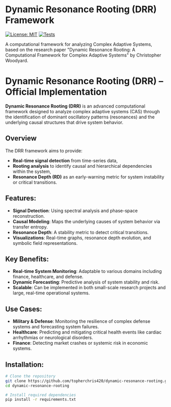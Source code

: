 # Dynamic Resonance Rooting (DRR) Framework

[![License: MIT](https://img.shields.io/badge/License-MIT-yellow.svg)](https://opensource.org/licenses/MIT)
[![Tests](https://github.com/topherchris420/dynamic-resonance-rooting/actions/workflows/python-app.yml/badge.svg)](https://github.com/topherchris420/dynamic-resonance-rooting/actions/workflows/python-app.yml)

A computational framework for analyzing Complex Adaptive Systems, based on the research paper "Dynamic Resonance Rooting: A Computational Framework for Complex Adaptive Systems" by Christopher Woodyard.

# Dynamic Resonance Rooting (DRR) – Official Implementation

**Dynamic Resonance Rooting (DRR)** is an advanced computational framework designed to analyze complex adaptive systems (CAS) through the identification of dominant oscillatory patterns (resonances) and the underlying causal structures that drive system behavior.

## Overview
The DRR framework aims to provide:
- **Real-time signal detection** from time-series data,
- **Rooting analysis** to identify causal and hierarchical dependencies within the system,
- **Resonance Depth (RD)** as an early-warning metric for system instability or critical transitions.

## Features:
- **Signal Detection**: Using spectral analysis and phase-space reconstruction.
- **Causal Modeling**: Maps the underlying causes of system behavior via transfer entropy.
- **Resonance Depth**: A stability metric to detect critical transitions.
- **Visualizations**: Real-time graphs, resonance depth evolution, and symbolic field representations.
  
## Key Benefits:
- **Real-time System Monitoring**: Adaptable to various domains including finance, healthcare, and defense.
- **Dynamic Forecasting**: Predictive analysis of system stability and risk.
- **Scalable**: Can be implemented in both small-scale research projects and large, real-time operational systems.

## Use Cases:
- **Military & Defense**: Monitoring the resilience of complex defense systems and forecasting system failures.
- **Healthcare**: Predicting and mitigating critical health events like cardiac arrhythmias or neurological disorders.
- **Finance**: Detecting market crashes or systemic risk in economic systems.
  
## Installation:
```bash
# Clone the repository
git clone https://github.com/topherchris420/dynamic-resonance-rooting.git
cd dynamic-resonance-rooting

# Install required dependencies
pip install -r requirements.txt
